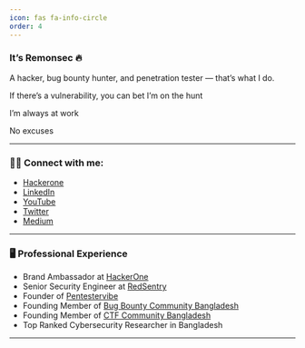 ```yaml
---
icon: fas fa-info-circle
order: 4
---
```


### It’s Remonsec 🔥

A hacker, bug bounty hunter, and penetration tester — that’s what I do.

If there’s a vulnerability, you can bet I’m on the hunt

I’m always at work

No excuses

---

### 🕵️‍♂️ Connect with me:
- [Hackerone](https://hackerone.com/remonsec)
- [LinkedIn](https://www.linkedin.com/in/remonsec/)
- [YouTube](https://youtube.com/remonsec)
- [Twitter](https://twitter.com/remonsec)
- [Medium](https://medium.com/@remonsec)

---

### 🖥️ **Professional Experience**

- Brand Ambassador at [HackerOne](https://hackerone.com/)
- Senior Security Engineer at [RedSentry](https://www.redsentry.com/)
- Founder of [Pentestervibe](https://pentestervibe.com/)
- Founding Member of [Bug Bounty Community Bangladesh](https://www.facebook.com/bb.community.bd/)
- Founding Member of [CTF Community Bangladesh](https://www.facebook.com/ctfcommunitybd/)
- Top Ranked Cybersecurity Researcher in Bangladesh

---